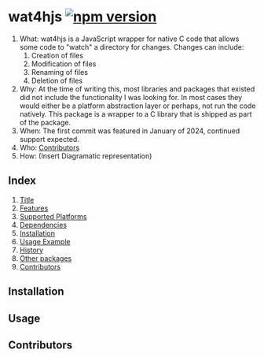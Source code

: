 # wat4hjs [![npm version](https://img.shields.io/npm/v/wat4hjs.svg)](https://www.npmjs.com/package/wat4hjs)

1. What:
wat4hjs is a JavaScript wrapper for native C code that allows some code to "watch" a directory for changes. Changes can include:
   1. Creation of files
   1. Modification of files
   1. Renaming of files
   1. Deletion of files
1. Why: 
At the time of writing this, most libraries and packages that existed did not include the functionality I was looking for. In most cases they would either be a platform abstraction layer or perhaps, not run the code natively. This package is a wrapper to a C library that is shipped as part of the package.
1. When:
The first commit was featured in January of 2024, continued support expected.
1. Who: [Contributors](#contributors)
1. How: (Insert Diagramatic representation)

## Index

1. [Title](#wat4hjs)
1. [Features]()
1. [Supported Platforms]()
1. [Dependencies]()
1. [Installation](#installation)
1. [Usage Example](#usage)
1. [History]()
1. [Other packages]()
1. [Contributors](#contributors)

## Installation

## Usage

## Contributors
